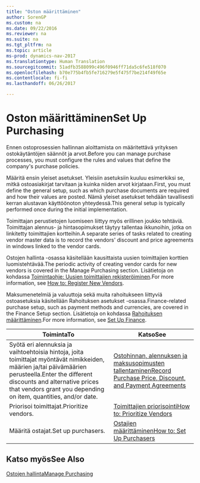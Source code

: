 ```yaml
---
title: "Oston määrittäminen"
author: SorenGP
ms.custom: na
ms.date: 09/22/2016
ms.reviewer: na
ms.suite: na
ms.tgt_pltfrm: na
ms.topic: article
ms-prod: dynamics-nav-2017
ms.translationtype: Human Translation
ms.sourcegitcommit: 51adfb3588099c496f0946ff71da5c6fe518f070
ms.openlocfilehash: b70e775b4fb5fe716279e5f475f7be214f49f65e
ms.contentlocale: fi-fi
ms.lasthandoff: 06/26/2017

---
```


# <a name="set-up-purchasing"></a><span data-ttu-id="642dc-102">Oston määrittäminen</span><span class="sxs-lookup"><span data-stu-id="642dc-102">Set Up Purchasing</span></span>
<span data-ttu-id="642dc-103">Ennen ostoprosessien hallinnan aloittamista on määritettävä yrityksen ostokäytäntöjen säännöt ja arvot.</span><span class="sxs-lookup"><span data-stu-id="642dc-103">Before you can manage purchase processes, you must configure the rules and values that define the company's purchase policies.</span></span>

<span data-ttu-id="642dc-104">Määritä ensin yleiset asetukset. Yleisiin asetuksiin kuuluu esimerkiksi se, mitkä ostoasiakirjat tarvitaan ja kuinka niiden arvot kirjataan.</span><span class="sxs-lookup"><span data-stu-id="642dc-104">First, you must define the general setup, such as which purchase documents are required and how their values are posted.</span></span> <span data-ttu-id="642dc-105">Nämä yleiset asetukset tehdään tavallisesti kerran alustavan käyttöönoton yhteydessä.</span><span class="sxs-lookup"><span data-stu-id="642dc-105">This general setup is typically performed once during the initial implementation.</span></span>

<span data-ttu-id="642dc-106">Toimittajan perustietojen luomiseen liittyy myös erillinen joukko tehtäviä. Toimittajan alennus- ja hintasopimukset täytyy tallentaa ikkunoihin, jotka on linkitetty toimittajien kortteihin.</span><span class="sxs-lookup"><span data-stu-id="642dc-106">A separate series of tasks related to creating vendor master data is to record the vendors' discount and price agreements in windows linked to the vendor cards.</span></span>

<span data-ttu-id="642dc-107">Ostojen hallinta -osassa käsitellään kausittaista uusien toimittajien korttien luomistehtävää.</span><span class="sxs-lookup"><span data-stu-id="642dc-107">The periodic activity of creating vendor cards for new vendors is covered in the Manage Purchasing section.</span></span> <span data-ttu-id="642dc-108">Lisätietoja on kohdassa [Toimintaohje: Uusien toimittajien rekisteröiminen](purchasing-how-register-new-vendors.md).</span><span class="sxs-lookup"><span data-stu-id="642dc-108">For more information, see [How to: Register New Vendors](purchasing-how-register-new-vendors.md).</span></span>

<span data-ttu-id="642dc-109">Maksumenetelmiä ja valuuttoja sekä muita rahoitukseen liittyviä ostoasetuksia käsitellään Rahoituksen asetukset -osassa.</span><span class="sxs-lookup"><span data-stu-id="642dc-109">Finance-related purchase setup, such as payment methods and currencies, are covered in the Finance Setup section.</span></span> <span data-ttu-id="642dc-110">Lisätietoja on kohdassa [Rahoituksen määrittäminen](finance-setup-setup-finance-setup.md).</span><span class="sxs-lookup"><span data-stu-id="642dc-110">For more information, see [Set Up Finance](finance-setup-setup-finance-setup.md).</span></span>

|<span data-ttu-id="642dc-111">Toiminta</span><span class="sxs-lookup"><span data-stu-id="642dc-111">To</span></span> |<span data-ttu-id="642dc-112">Katso</span><span class="sxs-lookup"><span data-stu-id="642dc-112">See</span></span> |
|---|----|
|<span data-ttu-id="642dc-113">Syötä eri alennuksia ja vaihtoehtoisia hintoja, joita toimittajat myöntävät nimikkeiden, määrien ja/tai päivämäärien perusteella.</span><span class="sxs-lookup"><span data-stu-id="642dc-113">Enter the different discounts and alternative prices that vendors grant you depending on item, quantities, and/or date.</span></span>|[<span data-ttu-id="642dc-114">Ostohinnan, alennuksen ja maksusopimusten tallentaminen</span><span class="sxs-lookup"><span data-stu-id="642dc-114">Record Purchase Price, Discount, and Payment Agreements</span></span>](purchasing-how-record-purchase-price-discount-payment-agreements.md)|
|<span data-ttu-id="642dc-115">Priorisoi toimittajat.</span><span class="sxs-lookup"><span data-stu-id="642dc-115">Prioritize vendors.</span></span>|[<span data-ttu-id="642dc-116">Toimittajien priorisointi</span><span class="sxs-lookup"><span data-stu-id="642dc-116">How to: Prioritize Vendors</span></span>](purchasing-how-prioritize-vendors.md)|
|<span data-ttu-id="642dc-117">Määritä ostajat.</span><span class="sxs-lookup"><span data-stu-id="642dc-117">Set up purchasers.</span></span>|[<span data-ttu-id="642dc-118">Ostajien määrittäminen</span><span class="sxs-lookup"><span data-stu-id="642dc-118">How to: Set Up Purchasers</span></span>](purchasing-how-setup-purchasers.md)|

## <a name="see-also"></a><span data-ttu-id="642dc-119">Katso myös</span><span class="sxs-lookup"><span data-stu-id="642dc-119">See Also</span></span>
[<span data-ttu-id="642dc-120">Ostojen hallinta</span><span class="sxs-lookup"><span data-stu-id="642dc-120">Manage Purchasing</span></span>](purchasing-manage-purchasing.md)

